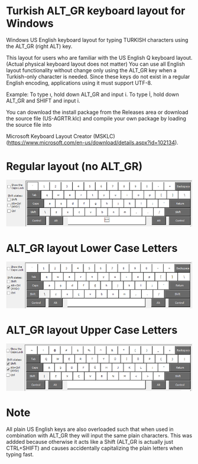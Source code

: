 # Turkish ALT_GR keyboard layout for Windows
Windows US English keyboard layout for typing TURKISH characters using the ALT_GR (right ALT) key.


This layout for users who are familiar with the US English Q keyboard layout. (Actual physical keyboard layout does not matter)
You can use all English layout functionality without change only using the ALT_GR key when a Turkish-only character is needed.
Since these keys do not exist in a regular English encoding, applications using it must support UTF-8.

Example: To type ı,  hold down ALT_GR and input i.  To type İ, hold down ALT_GR and SHIFT and input i.


You can download the install package from the Releases area or download the source file (US-AGRTR.klc) and compile your own package by loading the source file  into 

Microsoft Keyboard Layout Creator (MSKLC) (https://www.microsoft.com/en-us/download/details.aspx?id=102134).

# Regular layout (no ALT_GR)
![ "Regular layout"](altgr-tr-NORMAL.png?raw=true)

# ALT_GR layout Lower Case Letters
!["ALT_GR Lower Case layout"](altgr-tr-ALTGR_LC.png?raw=true )

# ALT_GR layout Upper Case Letters
!["ALT_GR Upper Case layout"](altgr-tr-ALTGR_UC.png?raw=true )

# Note

All plain US English keys are also overloaded such that when used in combination with ALT_GR they will input the same plain characters. This was addded because otherwise it acts like a Shift (ALT_GR is actually just CTRL+SHIFT) and causes accidentally capitalizing the plain letters when typing fast.
